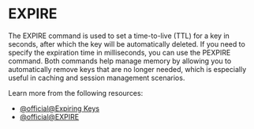 # EXPIRE

The EXPIRE command is used to set a time-to-live (TTL) for a key in seconds, after which the key will be automatically deleted. If you need to specify the expiration time in milliseconds, you can use the PEXPIRE command. Both commands help manage memory by allowing you to automatically remove keys that are no longer needed, which is especially useful in caching and session management scenarios.

Learn more from the following resources:

- [@official@Expiring Keys](https://redis.io/ebook/part-2-core-concepts/chapter-3-commands-in-redis/3-7-other-commands/3-7-3-expiring-keys/)
- [@official@EXPIRE](https://redis.io/docs/latest/commands/expire/)